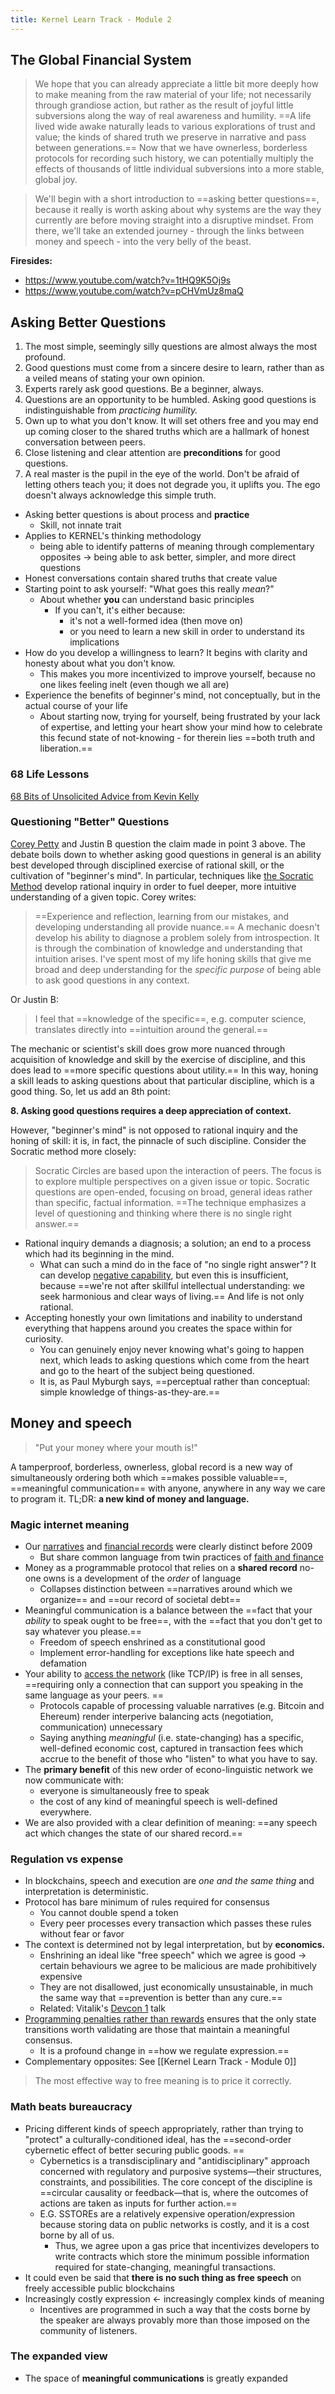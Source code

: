 ```yaml
---
title: Kernel Learn Track - Module 2
---
```

## The Global Financial System
> We hope that you can already appreciate a little bit more deeply how to make meaning from the raw material of your life; not necessarily through grandiose action, but rather as the result of joyful little subversions along the way of real awareness and humility. ==A life lived wide awake naturally leads to various explorations of trust and value; the kinds of shared truth we preserve in narrative and pass between generations.== Now that we have ownerless, borderless protocols for recording such history, we can potentially multiply the effects of thousands of little individual subversions into a more stable, global joy.

> We'll begin with a short introduction to ==asking better questions==, because it really is worth asking about why systems are the way they currently are before moving straight into a disruptive mindset. From there, we'll take an extended journey - through the links between money and speech - into the very belly of the beast.

**Firesides:**
+ https://www.youtube.com/watch?v=1tHQ9K5Oj9s
+ https://www.youtube.com/watch?v=pCHVmUz8maQ

## Asking Better Questions
1. The most simple, seemingly silly questions are almost always the most profound.
2. Good questions must come from a sincere desire to learn, rather than as a veiled means of stating your own opinion.
3. Experts rarely ask good questions. Be a beginner, always.
4. Questions are an opportunity to be humbled. Asking good questions is indistinguishable from *practicing humility.*
5. Own up to what you don't know. It will set others free and you may end up coming closer to the shared truths which are a hallmark of honest conversation between peers.
6. Close listening and clear attention are **preconditions** for good questions.
7. A real master is the pupil in the eye of the world. Don't be afraid of letting others teach you; it does not degrade you, it uplifts you. The ego doesn't always acknowledge this simple truth.

+ Asking better questions is about process and **practice**
	+ Skill, not innate trait
+ Applies to KERNEL's thinking methodology
	+ being able to identify patterns of meaning through complementary opposites -> being able to ask better, simpler, and more direct questions
+ Honest conversations contain shared truths that create value
+ Starting point to ask yourself: "What goes this really *mean*?"
	+ About whether **you** can understand basic principles
		+ If you can't, it's either because:
			+ it's not a well-formed idea (then move on)
			+ or you need to learn a new skill in order to understand its implications
+ How do you develop a willingness to learn? It begins with clarity and honesty about what you don't know.
	+ This makes you more incentivized to improve yourself, because no one likes feeling inelt (even though we all are)
+ Experience the benefits of beginner's mind, not conceptually, but in the actual course of your life
	+ About starting now, trying for yourself, being frustrated by your lack of expertise, and letting your heart show your mind how to celebrate this fecund state of not-knowing - for therein lies ==both truth and liberation.==

### 68 Life Lessons
[68 Bits of Unsolicited Advice from Kevin Kelly](https://kk.org/thetechnium/68-bits-of-unsolicited-advice/)

### Questioning "Better" Questions
[Corey Petty](https://thebitcoinpodcast.com/) and Justin B question the claim made in point 3 above. The debate boils down to whether asking good questions in general is an ability best developed through disciplined exercise of rational skill, or the cultivation of "beginner's mind". In particular, techniques like [the Socratic Method](https://en.wikipedia.org/wiki/Socratic_method) develop rational inquiry in order to fuel deeper, more intuitive understanding of a given topic. Corey writes:
> ==Experience and reflection, learning from our mistakes, and developing understanding all provide nuance.== A mechanic doesn't develop his ability to diagnose a problem solely from introspection. It is through the combination of knowledge and understanding that intuition arises. I've spent most of my life honing skills that give me broad and deep understanding for the *specific purpose* of being able to ask good questions in any context.

Or Justin B:

> I feel that ==knowledge of the specific==, e.g. computer science, translates directly into ==intuition around the general.==

The mechanic or scientist's skill does grow more nuanced through acquisition of knowledge and skill by the exercise of discipline, and this does lead to ==more specific questions about utility.== In this way, honing a skill leads to asking questions about that particular discipline, which is a good thing. So, let us add an 8th point:

**8. Asking good questions requires a deep appreciation of context.**

However, "beginner's mind" is not opposed to rational inquiry and the honing of skill: it is, in fact, the pinnacle of such discipline. Consider the Socratic method more closely:

> Socratic Circles are based upon the interaction of peers. The focus is to explore multiple perspectives on a given issue or topic. Socratic questions are open-ended, focusing on broad, general ideas rather than specific, factual information. ==The technique emphasizes a level of questioning and thinking where there is no single right answer.==

+ Rational inquiry demands a diagnosis; a solution; an end to a process which had its beginning in the mind. 
	+ What can such a mind do in the face of "no single right answer"? It can develop [negative capability](https://en.wikipedia.org/wiki/Negative_capability), but even this is insufficient, because ==we're not after skillful intellectual understanding: we seek harmonious and clear ways of living.== And life is not only rational.
+ Accepting honestly your own limitations and inability to understand everything that happens around you creates the space within for curiosity. 
	+ You can genuinely enjoy never knowing what's going to happen next, which leads to asking questions which come from the heart and go to the heart of the subject being questioned.
	+  It is, as Paul Myburgh says, ==perceptual rather than conceptual: simple knowledge of things-as-they-are.==


## Money and speech
> "Put your money where your mouth is!"

A tamperproof, borderless, ownerless, global record is a new way of simultaneously ordering both which ==makes possible valuable==, ==meaningful communication== with anyone, anywhere in any way we care to program it. TL;DR: **a new kind of money and language.**

### Magic internet meaning

+ Our [narratives](https://kernel.community/en/learn/module-0/conversation) and [financial records](https://kernel.community/en/learn/module-1/value/#narrative) were clearly distinct before 2009
	+ But share common language from twin practices of [faith and finance](https://kernel.community/en/learn/module-1/playdough-protocols/#faith-and-finance)
+ Money as a programmable protocol that relies on a **shared record** no-one owns is a development of the *order* of language
	+ Collapses distinction between ==narratives around which we organize== and ==our record of societal debt==
+ Meaningful communication is a balance between the ==fact that your *ability* to speak ought to be free==, with the ==fact that you don't get to say whatever you please.==
	+ Freedom of speech enshrined as a constitutional good
	+ Implement error-handling for exceptions like hate speech and defamation
+ Your ability to [access the network](https://kernel.community/en/learn/module-0/money-language/#open-protocols-and-a-network-of-value) (like TCP/IP) is free in all senses, ==requiring only a connection that can support you speaking in the same language as your peers. ==
	+ Protocols capable of processing valuable narratives (e.g. Bitcoin and Ehereum) render interperive balancing acts (negotiation, communication) unnecessary
	+ Saying anything *meaningful* (i.e. state-changing) has a specific, well-defined economic cost, captured in transaction fees which accrue to the benefit of those who "listen" to what you have to say.
+ The **primary benefit** of this new order of econo-linguistic network we now communicate with: 
	+ everyone is simultaneously free to speak 
	+ the cost of any kind of meaningful speech is well-defined everywhere. 
+ We are also provided with a clear definition of meaning: ==any speech act which changes the state of our shared record.==

### Regulation vs expense
+ In blockchains, speech and execution are *one and the same thing* and interpretation is deterministic.
+ Protocol has bare minimum of rules required for consensus
	+ You cannot double spend a token
	+ Every peer processes every transaction which passes these rules without fear or favor
+ The context is determined not by legal interpretation, but by **economics.**
	+ Enshrining an ideal like "free speech" which we agree is good -> certain behaviours we agree to be malicious are made prohibitively expensive
	+ They are not disallowed, just economically unsustainable, in much the same way that ==prevention is better than any cure.==
	+ Related: Vitalik's [Devcon 1](https://kernel.community/en/learn/module-1/understanding-ethereum/) talk
+ [Programming penalties rather than rewards](https://kernel.community/en/learn/module-6/serenity/#proving-stake) ensures that the only state transitions worth validating are those that maintain a meaningful consensus. 
	+ It is a profound change in ==how we regulate expression.==
+ Complementary opposites: See [[Kernel Learn Track - Module 0]]
> The most effective way to free meaning is to price it correctly.

### Math beats bureaucracy
+ Pricing different kinds of speech appropriately, rather than trying to "protect" a culturally-conditioned ideal, has the ==second-order cybernetic effect of better securing public goods. ==
	+ Cybernetics is a transdisciplinary and "antidisciplinary" approach concerned with regulatory and purposive systems—their structures, constraints, and possibilities. The core concept of the discipline is ==circular causality or feedback—that is, where the outcomes of actions are taken as inputs for further action.==
	+ E.G. SSTOREs are a relatively expensive operation/expression because storing data on public networks is costly, and it is a cost borne by all of us.
		+ Thus, we agree upon a gas price that incentivizes developers to write contracts which store the minimum possible information required for state-changing, meaningful transactions.
+ It could even be said that **there is no such thing as free speech** on freely accessible public blockchains
+ Increasingly costly expression <- increasingly complex kinds of meaning
	+ Incentives are programmed in such a way that the costs borne by the speaker are always provably more than those imposed on the community of listeners.

### The expanded view
+ The space of **meaningful communications** is greatly expanded
